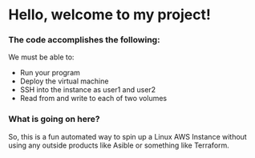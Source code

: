 # Hello, welcome to my project! 

### The code accomplishes the following:

We must be able to:

- Run your program
- Deploy the virtual machine
- SSH into the instance as user1 and user2
- Read from and write to each of two volumes

### What is going on here?

 So, this is a fun automated way to spin up a Linux AWS Instance without using any outside
 products like Asible or something like Terraform. 

 